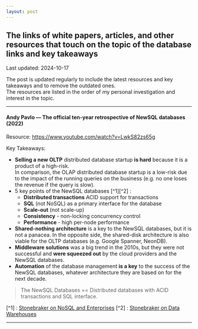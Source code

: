 ```yaml
---
layout: post
---
```


## The links of white papers, articles, and other resources that touch on the topic of the database links and key takeaways

Last updated: 2024-10-17

The post is updated regularly to include the latest resources and key takeaways and to remove the outdated ones. \
The resources are listed in the order of my personal investigation and interest in the topic.

---

#### Andy Pavlo — The official ten-year retrospective of NewSQL databases (2022)

Resource: https://www.youtube.com/watch?v=LwkS82zs65g

Key Takeaways:

- **Selling a new OLTP** distributed database startup **is hard** because it is a product of a high-risk. \
In comparison, the OLAP distributed database startup is a low-risk due to the impact of the running queries on the business 
(e.g. no one loses the revenue if the query is slow).
- 5 key points of the NewSQL databases [^1][^2] :
  - **Distributed transactions** ACID support for transactions
  - **SQL** (not NoSQL) as a primary interface for the database
  - **Scale-out** (not scale-up)
  - **Consistency** - non-locking concurrency control
  - **Performance** - high per-node performance
- **Shared-nothing architecture** is a key to the NewSQL databases, but it is not a panacea. In the opposite side, the 
shared-disk architecture is also viable for the OLTP databases (e.g. Google Spanner, NeonDB).
- **Middleware solutions** was a big trend in the 2010s, but they were not successful and **were squeezed out** by 
the cloud providers and the NewSQL databases.
- **Automation** of the database management **is a key** to the success of the NewSQL databases, whatever architecture 
they are based on for the next decade.

> The NewSQL Databases == Distributed databases with ACID transactions and SQL interface.

[^1] : [Stonebraker on NoSQL and Enterprises](https://dl.acm.org/doi/pdf/10.1145/1978542.1978546)
[^2] : [Stonebraker on Data Warehouses](https://dl.acm.org/doi/pdf/10.1145/1941487.1941491)

---
